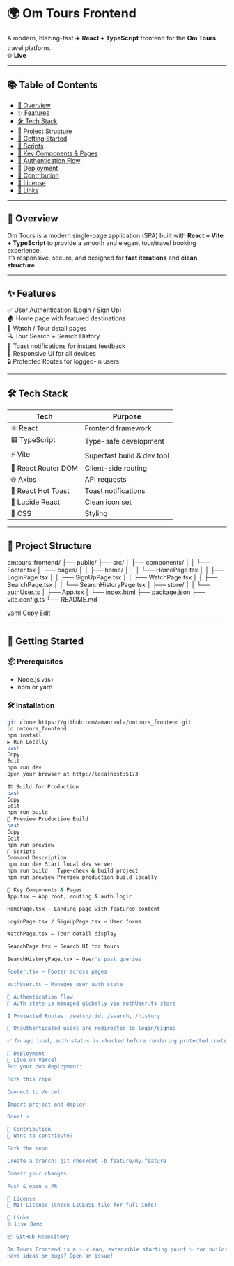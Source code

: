 # 🌍 Om Tours Frontend

A modern, blazing-fast ✈️ **React + TypeScript** frontend for the **Om Tours** travel platform.  
🌐 **Live**

---

## 📚 Table of Contents

- [📌 Overview](#-overview)  
- [✨ Features](#-features)  
- [🛠️ Tech Stack](#-tech-stack)  
- [📁 Project Structure](#-project-structure)  
- [🚀 Getting Started](#-getting-started)  
- [📜 Scripts](#-scripts)  
- [🧩 Key Components & Pages](#-key-components--pages)  
- [🔐 Authentication Flow](#-authentication-flow)  
- [🚢 Deployment](#-deployment)  
- [🤝 Contribution](#-contribution)  
- [📄 License](#-license)  
- [🔗 Links](#-links)  

---

## 📌 Overview

Om Tours is a modern single-page application (SPA) built with **React + Vite + TypeScript** to provide a smooth and elegant tour/travel booking experience.  
It’s responsive, secure, and designed for **fast iterations** and **clean structure**.  

---

## ✨ Features

✅ User Authentication (Login / Sign Up)  
🏠 Home page with featured destinations  
🎥 Watch / Tour detail pages  
🔍 Tour Search + Search History  
🔔 Toast notifications for instant feedback  
📱 Responsive UI for all devices  
🔒 Protected Routes for logged-in users  

---

## 🛠️ Tech Stack

| Tech               | Purpose                          |
|--------------------|----------------------------------|
| ⚛️ React           | Frontend framework                |
| 🟦 TypeScript       | Type-safe development             |
| ⚡ Vite             | Superfast build & dev tool       |
| 🔁 React Router DOM| Client-side routing               |
| 🌐 Axios            | API requests                     |
| 🔔 React Hot Toast | Toast notifications              |
| 🧩 Lucide React     | Clean icon set                   |
| 🎨 CSS              | Styling                          |

---

## 📁 Project Structure

omtours_frontend/
├── public/
├── src/
│   ├── components/
│   │   └── Footer.tsx
│   ├── pages/
│   │   ├── home/
│   │   │   └── HomePage.tsx
│   │   ├── LoginPage.tsx
│   │   ├── SignUpPage.tsx
│   │   ├── WatchPage.tsx
│   │   ├── SearchPage.tsx
│   │   └── SearchHistoryPage.tsx
│   ├── store/
│   │   └── authUser.ts
│   ├── App.tsx
│   └── index.html
├── package.json
├── vite.config.ts
└── README.md

yaml
Copy
Edit

---

## 🚀 Getting Started

### 📦 Prerequisites

- Node.js `v16+`  
- npm or yarn

### 🛠 Installation

```bash
git clone https://github.com/amanraula/omtours_frontend.git
cd omtours_frontend
npm install
▶️ Run Locally
bash
Copy
Edit
npm run dev
Open your browser at http://localhost:5173

🏗️ Build for Production
bash
Copy
Edit
npm run build
👀 Preview Production Build
bash
Copy
Edit
npm run preview
📜 Scripts
Command	Description
npm run dev	Start local dev server
npm run build	Type-check & build project
npm run preview	Preview production build locally

🧩 Key Components & Pages
App.tsx – App root, routing & auth logic

HomePage.tsx – Landing page with featured content

LoginPage.tsx / SignUpPage.tsx – User forms

WatchPage.tsx – Tour detail display

SearchPage.tsx – Search UI for tours

SearchHistoryPage.tsx – User's past queries

Footer.tsx – Footer across pages

authUser.ts – Manages user auth state

🔐 Authentication Flow
🔄 Auth state is managed globally via authUser.ts store

🔒 Protected Routes: /watch/:id, /search, /history

🧾 Unauthenticated users are redirected to login/signup

✅ On app load, auth status is checked before rendering protected content

🚢 Deployment
🚀 Live on Vercel
For your own deployment:

Fork this repo

Connect to Vercel

Import project and deploy

Done! ⚡

🤝 Contribution
👥 Want to contribute?

Fork the repo

Create a branch: git checkout -b feature/my-feature

Commit your changes

Push & open a PR

📄 License
📝 MIT License (Check LICENSE file for full info)

🔗 Links
🌐 Live Demo

📦 GitHub Repository

Om Tours Frontend is a ✨ clean, extensible starting point ✨ for building modern travel & booking web apps.
Have ideas or bugs? Open an issue!
